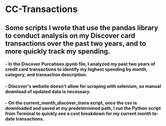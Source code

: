 # CC-Transactions

## Some scripts I wrote that use the pandas library to conduct analysis on my Discover card transactions over the past two years, and to more quickly track my spending.

#### - In the Discover Purcahses.ipynb file, I analyzed my past two years of credit card transactions to identify my highest spending by month, category, and transaction description.
#### - Discover's website doesn't allow for scraping with selenium, so manual download of updated data is necessary.
#### - On the current_month_discover_trans script, once the csv is downloaded and saved at my predetermined path, I run the Python script from Terminal to quickly see a cost breakdown for my current month to-date transactions.
